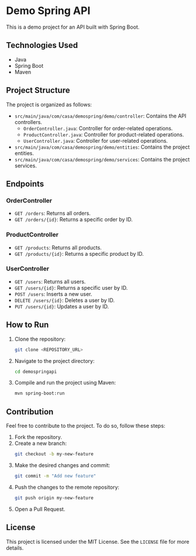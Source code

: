 # Demo Spring API

This is a demo project for an API built with Spring Boot.

## Technologies Used

- Java
- Spring Boot
- Maven

## Project Structure

The project is organized as follows:

- `src/main/java/com/casa/demospring/demo/controller`: Contains the API controllers.
  - `OrderController.java`: Controller for order-related operations.
  - `ProductController.java`: Controller for product-related operations.
  - `UserController.java`: Controller for user-related operations.
- `src/main/java/com/casa/demospring/demo/entities`: Contains the project entities.
- `src/main/java/com/casa/demospring/demo/services`: Contains the project services.

## Endpoints

### OrderController

- `GET /orders`: Returns all orders.
- `GET /orders/{id}`: Returns a specific order by ID.

### ProductController

- `GET /products`: Returns all products.
- `GET /products/{id}`: Returns a specific product by ID.

### UserController

- `GET /users`: Returns all users.
- `GET /users/{id}`: Returns a specific user by ID.
- `POST /users`: Inserts a new user.
- `DELETE /users/{id}`: Deletes a user by ID.
- `PUT /users/{id}`: Updates a user by ID.

## How to Run

1. Clone the repository:
    ```sh
    git clone <REPOSITORY_URL>
    ```
2. Navigate to the project directory:
    ```sh
    cd demospringapi
    ```
3. Compile and run the project using Maven:
    ```sh
    mvn spring-boot:run
    ```

## Contribution

Feel free to contribute to the project. To do so, follow these steps:

1. Fork the repository.
2. Create a new branch:
    ```sh
    git checkout -b my-new-feature
    ```
3. Make the desired changes and commit:
    ```sh
    git commit -m "Add new feature"
    ```
4. Push the changes to the remote repository:
    ```sh
    git push origin my-new-feature
    ```
5. Open a Pull Request.

## License

This project is licensed under the MIT License. See the `LICENSE` file for more details.